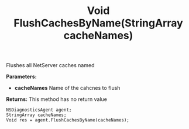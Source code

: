 ﻿---
uid: crmscript_ref_NSDiagnosticsAgent_FlushCachesByName
title: Void FlushCachesByName(StringArray cacheNames)
intellisense: NSDiagnosticsAgent.FlushCachesByName
keywords: NSDiagnosticsAgent, FlushCachesByName
so.topic: reference
---

Flushes all NetServer caches named

**Parameters:**
 - **cacheNames** Name of the cahcnes to flush

**Returns:** This method has no return value

```crmscript
NSDiagnosticsAgent agent;
StringArray cacheNames;
Void res = agent.FlushCachesByName(cacheNames);
```

